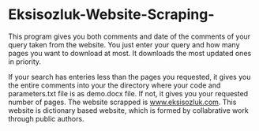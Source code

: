 # Eksisozluk-Website-Scraping-

This program gives you both comments and date of the comments of your query taken from the website. You just enter your query and how many pages you want to download at most. It downloads the most updated ones in priority.

If  your search has enteries less than the pages you requested, it gives you the entire comments into your the directory where your code and parameters.txt file is as demo.docx file. If not, it gives you your requested number of pages. The website scrapped is www.eksisozluk.com. This website is dictionary based website, which is formed by collabrative work through public authors. 
